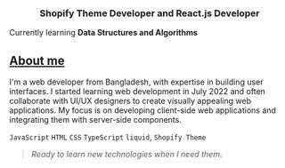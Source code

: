 <h3 align="center">Shopify Theme Developer and React.js Developer</h3>

<!-- Currently working on __*[Database design and automatic APIs create tool]()*__ web app -->

Currently learning __Data Structures and Algorithms__

## __[About me](https://github.com/osama2kabdullah)__
I'm a web developer from Bangladesh, with expertise in building user interfaces. I started learning web development in July 2022 and often collaborate with UI/UX designers to create visually appealing web applications. My focus is on developing client-side web applications and integrating them with server-side components.

`JavaScript` `HTML` `CSS` `TypeScript` `liquid`, `Shopify Theme`

> *Ready to learn new technologies when I need them.*
